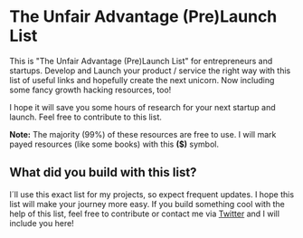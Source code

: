 # The Unfair Advantage (Pre)Launch List

This is "The Unfair Advantage (Pre)Launch List" for entrepreneurs and startups. Develop and Launch your product / service the right way with this list of useful links and hopefully create the next unicorn. Now including some fancy growth hacking resources, too!

I hope it will save you some hours of research for your next startup and launch. Feel free to contribute to this list.

**Note:** The majority (99%) of these resources are free to use. I will mark payed resources (like some books) with this **($)** symbol.

## What did you build with this list?
I´ll use this exact list for my projects, so expect frequent updates. I hope this list will make your journey more easy. If you build something cool with the help of this list, feel free to contribute or contact me via [Twitter](https://twitter.com/justawebguyand) and I will include you here!